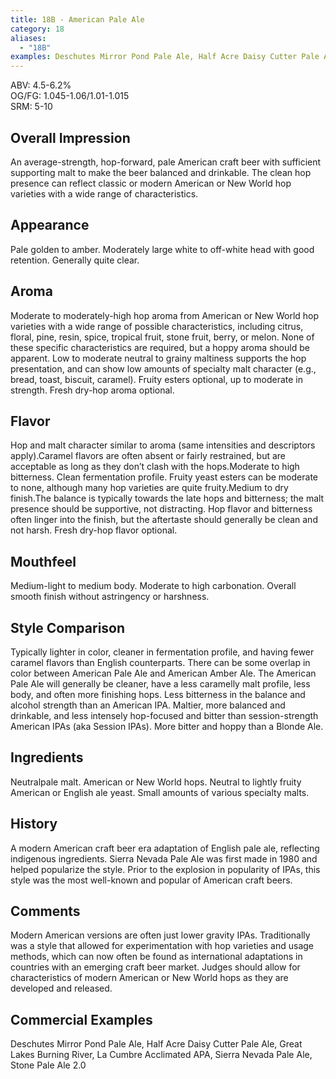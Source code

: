 ```yaml
---
title: 18B - American Pale Ale
category: 18
aliases: 
  - "18B"
examples: Deschutes Mirror Pond Pale Ale, Half Acre Daisy Cutter Pale Ale, Great Lakes Burning River, La Cumbre Acclimated APA, Sierra Nevada Pale Ale, Stone Pale Ale 2.0
---
```


ABV: 4.5-6.2%  
OG/FG: 1.045-1.06/1.01-1.015  
SRM: 5-10  

## Overall Impression
An average-strength, hop-forward, pale American craft beer with sufficient supporting malt to make the beer balanced and drinkable. The clean hop presence can reflect classic or modern American or New World hop varieties with a wide range of characteristics.

## Appearance
Pale golden to amber. Moderately large white to off-white head with good retention. Generally quite clear.

## Aroma
Moderate to moderately-high hop aroma from American or New World hop varieties with a wide range of possible characteristics, including citrus, floral, pine, resin, spice, tropical fruit, stone fruit, berry, or melon. None of these specific characteristics are required, but a hoppy aroma should be apparent. Low to moderate neutral to grainy maltiness supports the hop presentation, and can show low amounts of specialty malt character (e.g., bread, toast, biscuit, caramel). Fruity esters optional, up to moderate in strength. Fresh dry-hop aroma optional.

## Flavor
Hop and malt character similar to aroma (same intensities and descriptors apply).Caramel flavors are often absent or fairly restrained, but are acceptable as long as they don’t clash with the hops.Moderate to high bitterness. Clean fermentation profile. Fruity yeast esters can be moderate to none, although many hop varieties are quite fruity.Medium to dry finish.The balance is typically towards the late hops and bitterness; the malt presence should be supportive, not distracting. Hop flavor and bitterness often linger into the finish, but the aftertaste should generally be clean and not harsh. Fresh dry-hop flavor optional.

## Mouthfeel
Medium-light to medium body. Moderate to high carbonation. Overall smooth finish without astringency or harshness.

## Style Comparison
Typically lighter in color, cleaner in fermentation profile, and having fewer caramel flavors than English counterparts. There can be some overlap in color between American Pale Ale and American Amber Ale. The American Pale Ale will generally be cleaner, have a less caramelly malt profile, less body, and often more finishing hops. Less bitterness in the balance and alcohol strength than an American IPA. Maltier, more balanced and drinkable, and less intensely hop-focused and bitter than session-strength American IPAs (aka Session IPAs). More bitter and hoppy than a Blonde Ale.

## Ingredients
Neutralpale malt. American or New World hops. Neutral to lightly fruity American or English ale yeast. Small amounts of various specialty malts.

## History
A modern American craft beer era adaptation of English pale ale, reflecting indigenous ingredients. Sierra Nevada Pale Ale was first made in 1980 and helped popularize the style. Prior to the explosion in popularity of IPAs, this style was the most well-known and popular of American craft beers.

## Comments
Modern American versions are often just lower gravity IPAs. Traditionally was a style that allowed for experimentation with hop varieties and usage methods, which can now often be found as international adaptations in countries with an emerging craft beer market. Judges should allow for characteristics of modern American or New World hops as they are developed and released.

## Commercial Examples
Deschutes Mirror Pond Pale Ale, Half Acre Daisy Cutter Pale Ale, Great Lakes Burning River, La Cumbre Acclimated APA, Sierra Nevada Pale Ale, Stone Pale Ale 2.0